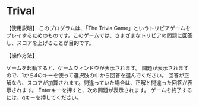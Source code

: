 # Trival
 
【使用説明】
このプログラムは、「The Trivia Game」というトリビアゲームをプレイするためのものです。このゲームでは、さまざまなトリビアの問題に回答し、スコアを上げることが目的です。

【操作方法】

ゲームを起動すると、ゲームウィンドウが表示されます。
問題が表示されますので、1から4のキーを使って選択肢の中から回答を選んでください。
回答が正解なら、スコアが加算されます。間違っていた場合は、正解と間違った回答が表示されます。
Enterキーを押すと、次の問題が表示されます。
ゲームを終了するには、qキーを押してください。